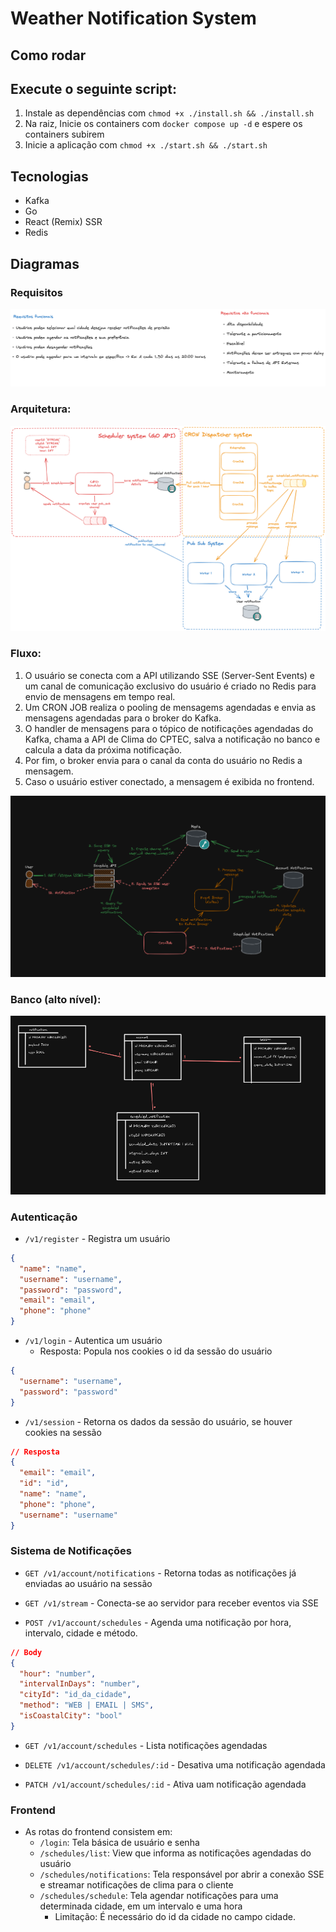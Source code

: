 # Weather Notification System

## Como rodar

## Execute o seguinte script:

1. Instale as dependências com `chmod +x ./install.sh && ./install.sh`
2. Na raiz, Inicie os containers com `docker compose up -d` e espere os containers subirem
3. Inicie a aplicação com `chmod +x ./start.sh && ./start.sh`

## Tecnologias

- Kafka
- Go
- React (Remix) SSR
- Redis

## Diagramas

### Requisitos
![alt text](./md/requirements.png)

### Arquitetura:
![alt text](./md/image.png)

### Fluxo:

1. O usuário se conecta com a API utilizando SSE (Server-Sent Events) e um canal de comunicação exclusivo do usuário é criado no Redis para envio de mensagens em tempo real.
2. Um CRON JOB realiza o pooling de mensagems agendadas e envia as mensagens agendadas para o broker do Kafka.
4. O handler de mensagens para o tópico de notificações agendadas do Kafka, chama a API de Clima do CPTEC, salva a notificação no banco e calcula a data da próxima notificação.
5. Por fim, o broker envia para o canal da conta do usuário no Redis a mensagem.
6. Caso o usuário estiver conectado, a mensagem é exibida no frontend.

![alt text](./md/diagram.png)

### Banco (alto nível):

![alt text](./md/database.png)

### Autenticação

- `/v1/register` - Registra um usuário

```json
{
  "name": "name",
  "username": "username",
  "password": "password",
  "email": "email",
  "phone": "phone"
}
```

- `/v1/login` - Autentica um usuário
  - Resposta: Popula nos cookies o id da sessão do usuário

```json
{
  "username": "username",
  "password": "password"
}
```

- `/v1/session` - Retorna os dados da sessão do usuário, se houver cookies na sessão

```json
// Resposta
{
  "email": "email",
  "id": "id",
  "name": "name",
  "phone": "phone",
  "username": "username"
}
```

### Sistema de Notificações

- `GET /v1/account/notifications` - Retorna todas as notificações já enviadas ao usuário na sessão

- `GET /v1/stream` - Conecta-se ao servidor para receber eventos via SSE

- `POST /v1/account/schedules` - Agenda uma notificação por hora, intervalo, cidade e método.

```json
// Body
{
  "hour": "number",
  "intervalInDays": "number",
  "cityId": "id_da_cidade",
  "method": "WEB | EMAIL | SMS",
  "isCoastalCity": "bool"
}
```

- `GET /v1/account/schedules` - Lista notificações agendadas

- `DELETE /v1/account/schedules/:id` - Desativa uma notificação agendada

- `PATCH /v1/account/schedules/:id` - Ativa uam notificação agendada

### Frontend

- As rotas do frontend consistem em:
  - `/login`: Tela básica de usuário e senha
  - `/schedules/list`: View que informa as notificações agendadas do usuário
  - `/schedules/notifications`: Tela responsável por abrir a conexão SSE e streamar notificações de clima para o cliente
  - `/schedules/schedule`: Tela agendar notificações para uma determinada cidade, em um intervalo e uma hora
    - Limitação: É necessário do id da cidade no campo cidade.
